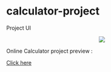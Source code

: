 # calculator-project

Project UI

<div align="center">
  <img src="https://raw.githubusercontent.com/amirhosseinbanaei/calculator-project/main/ui%20img.jpg">
  </div>

Online Calculator project preview :

<a href="https://elegant-booth-6b23e6.netlify.app/">Click here</a>
